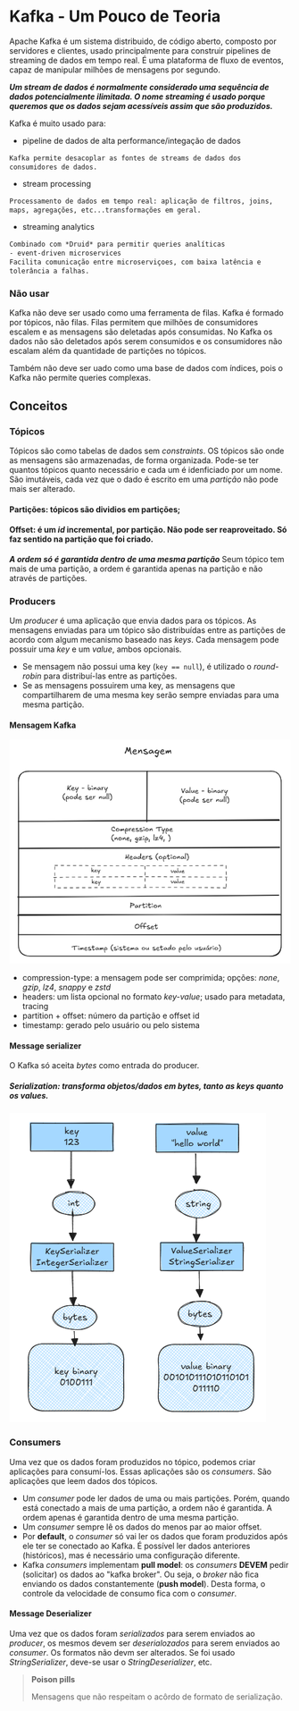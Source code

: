 # Kafka - Um Pouco de Teoria

Apache Kafka é um sistema distribuido, de código aberto, composto por servidores e clientes, usado principalmente para construir pipelines de streaming de dados em tempo real. É uma plataforma de fluxo de eventos, capaz de manipular milhões de mensagens por segundo.

***Um stream de dados é normalmente considerado uma sequência de dados potencialmente ilimitada. O nome streaming é usado porque queremos que os dados sejam acessíveis assim que são produzidos.***

Kafka é muito usado para:
- pipeline de dados de alta performance/integação de dados
```text
Kafka permite desacoplar as fontes de streams de dados dos consumidores de dados. 
```
- stream processing
```text
Processamento de dados em tempo real: aplicação de filtros, joins, maps, agregações, etc...transformações em geral.
```
- streaming analytics
```text
Combinado com *Druid* para permitir queries analíticas
- event-driven microservices
Facilita comunicação entre microserviçoes, com baixa latência e tolerância a falhas. 
```

### Não usar

Kafka não deve ser usado como uma ferramenta de filas. Kafka é formado por tópicos, não filas. Filas permitem que milhões de consumidores escalem e as mensagens são deletadas após consumidas. No Kafka os dados não são deletados após serem consumidos e os consumidores não escalam além da quantidade de partições no tópicos. 

Também não deve ser uado como uma base de dados com índices, pois o Kafka não permite queries complexas.

## Conceitos

### Tópicos

Tópicos são como tabelas de dados sem *constraints*. OS tópicos são onde as mensagens são armazenadas, de forma organizada. Pode-se ter quantos tópicos quanto necessário e cada um é idenficiado por um nome. São imutáveis, cada vez que o dado é escrito em uma *partição* não pode mais ser alterado.

#### Partições: tópicos são dividios em partições;
#### Offset: é um *id* incremental, por partição. Não pode ser reaproveitado. Só faz sentido na partição que foi criado.

***A ordem só é garantida dentro de uma mesma partição***
Seum tópico tem mais de uma partição, a ordem é garantida apenas na partição e não através de partições.

### Producers

Um *producer* é uma aplicação que envia dados para os tópicos. 
As mensagens enviadas para um tópico são distribuídas entre as partições de acordo com algum mecanismo baseado nas *keys*. 
Cada mensagem pode possuir uma *key* e um *value*, ambos opcionais.
- Se mensagem não possui uma key (```key == null```), é utilizado o *round-robin* para distribuí-las entre as partições.
- Se as mensagens possuirem uma key, as mensagens que compartilharem de uma mesma key serão sempre enviadas para uma mesma partição. 

#### Mensagem Kafka

![Mensagem Kafka](/img/kafka-message.png)

- compression-type: a mensagem pode ser comprimida; opções: *none*, *gzip*, *lz4*, *snappy* e *zstd*
- headers: um lista opcional no formato *key-value*; usado para metadata, tracing
- partition + offset: número da partição e offset id
- timestamp: gerado pelo usuário ou pelo sistema

#### Message serializer

O Kafka só aceita *bytes* como entrada do producer.
##### Serialization: transforma objetos/dados em bytes, tanto as keys quanto os values.

![Message serializer](/img/kafka-message-serializer.png)

### Consumers

Uma vez que os dados foram produzidos no tópico, podemos criar aplicações para consumí-los.  Essas aplicações são os *consumers*.  São aplicações que leem dados dos tópicos.
- Um *consumer* pode ler dados de uma ou mais partições. Porém, quando está conectado a mais de uma partição, a ordem não é garantida. A ordem apenas é garantida dentro de uma mesma partição. 
- Um *consumer* sempre lê os dados do menos par ao maior offset.
- Por **default**,  o *consumer* só vai ler os dados que foram produzidos após ele ter se conectado ao Kafka. É possível ler dados anteriores (históricos), mas é necessário uma configuração diferente.
- Kafka *consumers* implementam **pull model**:  os *consumers* **DEVEM** pedir (solicitar) os dados ao "kafka broker". Ou seja, o *broker* não fica enviando os dados constantemente (**push model**). Desta forma, o controle da velocidade de consumo fica com o *consumer*.

#### Message Deserializer

Uma vez que os dados foram *serializados* para serem enviados ao *producer*, os mesmos devem ser *deserialozados* para serem enviados ao *consumer*.  Os formatos não devm ser alterados. Se foi usado *StringSerializer*, deve-se usar o *StringDeserializer*, etc.

> **Poison pills** 
>
> Mensagens que não respeitam o acôrdo de formato de serialização.







